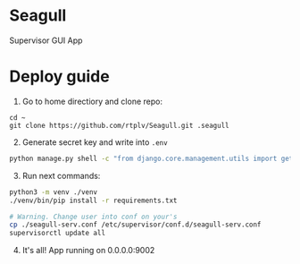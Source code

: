 # Seagull

Supervisor GUI App

# Deploy guide

1. Go to home directiory and clone repo:
```
cd ~
git clone https://github.com/rtplv/Seagull.git .seagull
```

2. Generate secret key and write into `.env`
```bash
python manage.py shell -c "from django.core.management.utils import get_random_secret_key; print(get_random_secret_key())"
```

3. Run next commands:
```bash
python3 -m venv ./venv
./venv/bin/pip install -r requirements.txt

# Warning. Change user into conf on your's
cp ./seagull-serv.conf /etc/supervisor/conf.d/seagull-serv.conf 
supervisorctl update all
```

4. It's all! App running on 0.0.0.0:9002